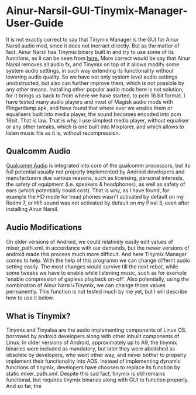 # Ainur-Narsil-GUI-Tinymix-Manager-User-Guide
It is not exactly correct to say that Tinymix Manager is the GUI for Ainur Narsil audio mod, since it does not inerract directly. But as the matter of fact, Ainur Narsil has Tinymix binary built in and try to use some of its functions, as it can be seen from [here.](https://github.com/Magisk-Modules-Repo/ainur_narsil/blob/master/service.sh)  More correct would be say that Ainur Narsil removes all audio fx, and Tinymix on top of it allows modify some system audio settings, in such way extending its functionality without lowering audio quality. So we have not only system level audio settings unobstructed, but also can further improve them, which is not possible by any other means. Installing other popular audio mods here is not solution, for it brings us back to from where we have started, to pcm 16 bit format. I have tested many audio players and most of Magisk audio mods with Flingerdamp.apk, and have found that where ever we enable them or equalisers built into media player, the sound becomes encoded into pcm 16bit. That is law. That is why, I use simplest media player, without equaliser or any other tweaks, which is one built into Mixplorer, and which allows to listen music file as it is, without recompression. 
## Qualcomm Audio 
[Qualcomm Audio](https://www.qualcomm.com/products/internet-of-things/consumer/audio)  is integrated into core of the qualcomm processors, but its full potential usually not properly implemented by Android developers and manufacturers due various reasons, such as licensing, personal interests, the safety of equipment (i.e. speakers & headphones), as well as safety of ears (which potentially could cost). That is why, as I have found, for example the HD mode for head phones wasn't activated by default on my Redmi 7, or Hifi sound was not activated by default on my Pixel 3, even after installing Ainur Narsil. 
## Audio Modifications
On older versions of Android, we could relatively easily edit values of mixer_path.xml, in accordance with our demands, but the newer versions of android made this process much more difficult. And here Tinymix Manager comes to help. With the help of this programm we can change differnt audio setting easily. The most changes would survive till the next rebot, while some tweaks we have to enable while listening music, such as for example 'enable compression of gapless playback on-off'. Also potentially, using the combination of Ainur Narsil+Tinymix, we can change those values permanently. This function is not tested much by me yet, but I will describe how to use it below.
## What is Tinymix?
Tinymix and Tinyalsa are the audio implementing components of Linux OS, borrowed by android developers along with other inbuilt components of Linux. In older versions of Android, approximately up to A9, the tinymix binaries were included as mandatory, but later they were abolished as obsolete by developers, who went other way, and never bother to properly implement their functionality into AOS. Instead of implementing dynamic functions of tinymix, developers have choosen to replace its function by static mixer_path.xml. Despite this sad fact, tinymix is still remains functional, but requires tinymix binaries along with GUI to function properly. And so far, the 
